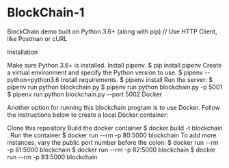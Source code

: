 # BlockChain-1
BlockChain demo built on Python 3.6+ (along with pip) // Use HTTP Client, like Postman or cURL

Installation

Make sure Python 3.6+ is installed.
Install pipenv.
$ pip install pipenv 
Create a virtual environment and specify the Python version to use.
$ pipenv --python=python3.6
Install requirements.
$ pipenv install 
Run the server:
$ pipenv run python blockchain.py
$ pipenv run python blockchain.py -p 5001
$ pipenv run python blockchain.py --port 5002
Docker

Another option for running this blockchain program is to use Docker. Follow the instructions below to create a local Docker container:

Clone this repository
Build the docker container
$ docker build -t blockchain .
Run the container
$ docker run --rm -p 80:5000 blockchain
To add more instances, vary the public port number before the colon:
$ docker run --rm -p 81:5000 blockchain
$ docker run --rm -p 82:5000 blockchain
$ docker run --rm -p 83:5000 blockchain
